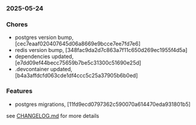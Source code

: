 ### 2025-05-24

### Chores
+ postgres version bump, [cec7eaaf020407645d06a8669e9bcce7ee7fd7e6]
+ redis version bump, [348fac9da2d7c863a7f11c650d269ec1955f4d5a]
+ dependencies updated, [e7dd09ef44becc75659b7be5c31300c51690e25d]
+ .devcontainer updated, [b4a3affdcfd063cde1df4ccc5c25a37905b6b0ed]

### Features
+ postgres migrations, [11fd9ecd0797362c590070a614470eda931801b5]

see <a href='https://github.com/mrjackwills/staticpi_backend/blob/main/CHANGELOG.md'>CHANGELOG.md</a> for more details
